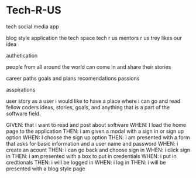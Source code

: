 # Tech-R-US

tech social media app

blog style application
the tech space
tech r us
mentors r us
trey likes our idea

authetication

people from all around the world can come in and share their stories

career paths
goals and plans
recomendations
passions

asspirations

user story
as a user i would like to have a place where i can go and read fellow coders ideas, stories, goals, and anything that is a part of the software field.

GIVEN: that i want to read and post about software
WHEN: I load the home page to the application
THEN: i am given a modal with a sign in or sign up option
WHEN: I choose the sign up option
THEN: i am presented with a form that asks for basic information and a user name and password
WHEN: i create an acount
THEN: i can go back and choose sign in
WHEN: i click sign in
THEN: i am presented with a box to put in credentials
WHEN: i put in credtionals
THEN: i will be logged in
WHEN: i log in
THEN: i will be presented with a blog style page
